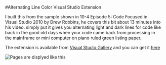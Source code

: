 #Alternating Line Color Visual Studio Extension
 
I built this from the sample shown in  10-4 Episode 5: Code Focused in Visual Studio 2010 by  Drew Robbins, he covers this bit about 13 minutes into his video. simply put it gives you alternating light and dark lines for code like back in the good old days when your code came back from processing in the mainframe or mini computer on piano ruled green listing paper.

The extension is available from [Visual Studio Gallery](http://visualstudiogallery.msdn.microsoft.com/) and you can get it [here](http://visualstudiogallery.msdn.microsoft.com/5e0c81c8-4e71-450f-82aa-c9e8731b80f0)

![Pages are displyed like this](http://visualstudiogallery.msdn.microsoft.com/site/view/file/53629/1/PianoRuled.png)

